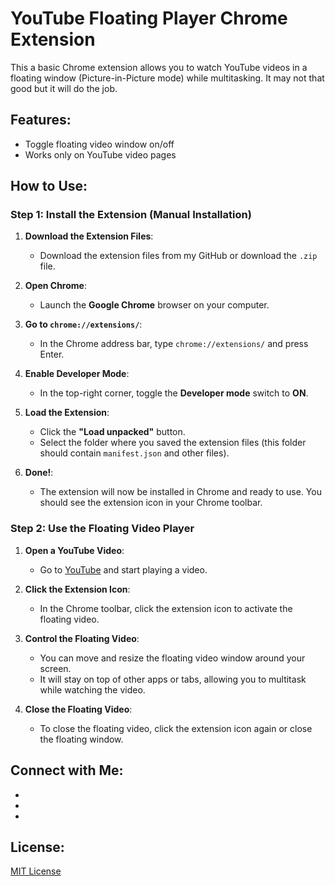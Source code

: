 # YouTube Floating Player Chrome Extension

This a basic Chrome extension allows you to watch YouTube videos in a floating window (Picture-in-Picture mode) while multitasking.
It may not that good but it will do the job.

## Features:

- Toggle floating video window on/off
- Works only on YouTube video pages

## How to Use:

### Step 1: Install the Extension (Manual Installation)

1. **Download the Extension Files**:

   - Download the extension files from my GitHub or download the `.zip` file.

2. **Open Chrome**:

   - Launch the **Google Chrome** browser on your computer.

3. **Go to `chrome://extensions/`**:

   - In the Chrome address bar, type `chrome://extensions/` and press Enter.

4. **Enable Developer Mode**:

   - In the top-right corner, toggle the **Developer mode** switch to **ON**.

5. **Load the Extension**:

   - Click the **"Load unpacked"** button.
   - Select the folder where you saved the extension files (this folder should contain `manifest.json` and other files).

6. **Done!**:
   - The extension will now be installed in Chrome and ready to use. You should see the extension icon in your Chrome toolbar.

### Step 2: Use the Floating Video Player

1. **Open a YouTube Video**:

   - Go to [YouTube](https://www.youtube.com) and start playing a video.

2. **Click the Extension Icon**:

   - In the Chrome toolbar, click the extension icon to activate the floating video.

3. **Control the Floating Video**:

   - You can move and resize the floating video window around your screen.
   - It will stay on top of other apps or tabs, allowing you to multitask while watching the video.

4. **Close the Floating Video**:
   - To close the floating video, click the extension icon again or close the floating window.

## Connect with Me:

- [Twitter]: https://x.com/BhamlaPrince
- [LinkedIn]: www.linkedin.com/in/prince-kumar-342235237
- [GitHub]: https://github.com/BhamlaPrince

## License:

[MIT License](https://opensource.org/licenses/MIT)
